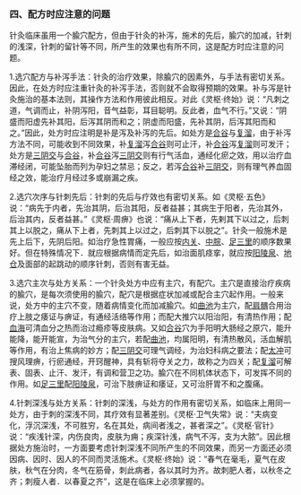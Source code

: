 ### 四、配方时应注意的问题

针灸临床虽用一个腧穴配方，但由于针灸的补泻，施术的先后，腧穴的加减，针刺的浅深，针刺的留针等不同，所产生的效果也有所不同，这是配方时应注意的问题。

1.选穴配方与补泻手法：针灸的治疗效果，除腧穴的因素外，与手法有密切关系。因此，在处方时应注重针灸的补泻手法，否则就不会取得预期的效果。补与泻是针灸施治的基本法则，其操作方法和作用彼此相反。对此《灵枢·终始》说：“凡刺之道，气调而止，补阴泻阳，音气益彰，耳目聪明。反此者，血气不行。”又说：“阴盛而阳虚先补其阳，后泻其阴而和之；阴虚而阳盛，先补其阴，后泻其阳而和之。”因此，处方时应注明是补是泻及补泻的先后。如处方是[合谷](https://www.gmzyjc.com/read/zjs/zjs3.1.1-3-0.1.2.3.4.md)与[复溜](https://www.gmzyjc.com/read/zjs/zjs3.1.7-8-0.0.2.3.7.md)，由于补泻方法不同，可能收到不同效果，补[复溜](https://www.gmzyjc.com/read/zjs/zjs3.1.7-8-0.0.2.3.7.md)泻[合谷](https://www.gmzyjc.com/read/zjs/zjs3.1.1-3-0.1.2.3.4.md)则可止汗，补[合谷](https://www.gmzyjc.com/read/zjs/zjs3.1.1-3-0.1.2.3.4.md)泻[复溜](https://www.gmzyjc.com/read/zjs/zjs3.1.7-8-0.0.2.3.7.md)则可发汗；处方是[三阴交](https://www.gmzyjc.com/read/zjs/zjs3.1.4-6-0.0.1.3.6.md)与[合谷](https://www.gmzyjc.com/read/zjs/zjs3.1.1-3-0.1.2.3.4.md)，补[合谷](https://www.gmzyjc.com/read/zjs/zjs3.1.1-3-0.1.2.3.4.md)泻[三阴交](https://www.gmzyjc.com/read/zjs/zjs3.1.4-6-0.0.1.3.6.md)则有行气活血，通经化瘀之效，用以治疗血滞经闭，可能坠胎而列为孕妇之禁忌；反之，若泻[合谷](https://www.gmzyjc.com/read/zjs/zjs3.1.1-3-0.1.2.3.4.md)补[三阴交](https://www.gmzyjc.com/read/zjs/zjs3.1.4-6-0.0.1.3.6.md)，则有理气养血固经之效，能治疗月经过多或崩漏之疾。

2.选穴次序与针刺先后：针刺的先后与疗效也有密切关系。如《灵枢·五色》说：“病先于内者，先治其阴，后治其阳，反者益甚；其病生于阳者，先治其外，后治其内，反者益甚。”《灵枢·周痹》也说：“痛从上下者，先剌其下以过之，后刺其上以脱之，痛从下上者，先刺其上以过之，后刺其下以脱之”。针灸一般施术是先上后下，先阴后阳。如治疗急性胃痛，一般应按[内关](https://www.gmzyjc.com/read/zjs/zjs3.1.9-12-0.0.1.3.6.md)、[中脘](https://www.gmzyjc.com/read/zjs/zjs3.2.1-0.1.1.3.11.md)、[足三里](https://www.gmzyjc.com/read/zjs/zjs3.1.1-3-0.1.3.3.36.md)的顺序数果好。但在特殊情况下．就应根据病情而定先后，如治面肌痉挛，就应按[阳陵泉](https://www.gmzyjc.com/read/zjs/zjs3.1.9-12-0.0.3.3.34.md)、[地仓](https://www.gmzyjc.com/read/zjs/zjs3.1.1-3-0.1.3.3.4.md)及面部的起跳动的顺序针刺，否则有害无益。

3.选穴主次与处方关系：一个针灸处方中应有主穴，有配穴。主穴是直接治疗疾病的腧穴，是每次须使用的腧穴，配穴是根据症状加减或配合主穴起作用。一般来说，处方中的主穴不变，随着病情变化而加减腧穴。如[曲池](https://www.gmzyjc.com/read/zjs/zjs3.1.1-3-0.1.2.3.11.md)为主穴，配[肩髃](https://www.gmzyjc.com/read/zjs/zjs3.1.1-3-0.1.2.3.15.md)合用治疗上肢之痿证与痹证，有通经活络等作用；而配大推穴以阳治阳，有清热作用；配[血海](https://www.gmzyjc.com/read/zjs/zjs3.1.4-6-0.0.1.3.10.md)可清血分之热而治过瘾疹等皮肤病。又如[合谷](https://www.gmzyjc.com/read/zjs/zjs3.1.1-3-0.1.2.3.4.md)穴为手阳明大肠经之原穴，能升能降，能开能宣，为治气分的主穴，若配[曲池](https://www.gmzyjc.com/read/zjs/zjs3.1.1-3-0.1.2.3.11.md)，均属阳明，有清热散风，活血解肌等作用，有治上焦病的妙方；配[三阴交](https://www.gmzyjc.com/read/zjs/zjs3.1.4-6-0.0.1.3.6.md)可理气调经，为治妇科病之要法；配[太冲](https://www.gmzyjc.com/read/zjs/zjs3.1.9-12-0.0.4.3.3.md)可搜风理痹，行瘀通经，开窍醒神，具有斩将夺关之力，故称之为四关；配[复溜](https://www.gmzyjc.com/read/zjs/zjs3.1.7-8-0.0.2.3.7.md)可解表、固表、止汗、发汗，有调和营卫之功。腧穴在不同机体状态下，可发挥不同的作用。如[足三里](https://www.gmzyjc.com/read/zjs/zjs3.1.1-3-0.1.3.3.36.md)配[阳陵泉](https://www.gmzyjc.com/read/zjs/zjs3.1.9-12-0.0.3.3.34.md)，可治下肢痹证和痿证，又可治肝胃不和之腹痛。

4.针刺深浅与处方关系：针刺的深浅，与处方的作用有密切关系，如临床上用同一处方，由于刺的深浅不同，其疗效有显著差别。《灵枢·卫气失常》说：“夫病变化，浮沉深浅，不可胜穷，名在其处，病间者浅之，甚者深之”。《灵枢·官针》说：“疾浅针深，内伤良肉，皮肤为痈；疾深针浅，病气不泻，支为大脓”。因此根据处方施治时，一方面要考虑针刺深浅不同所产生的不同效果，而另一方面还必须因病、因时、因人的不同而灵活施术。《灵枢·终始》说：“春气在毫毛，夏气在皮肤，秋气在分肉，冬气在筋骨，刺此病者，各以其时为齐。故刺肥人者，以秋冬之齐；刺瘦人者．以春夏之齐”，这是在临床上必须掌握的。
